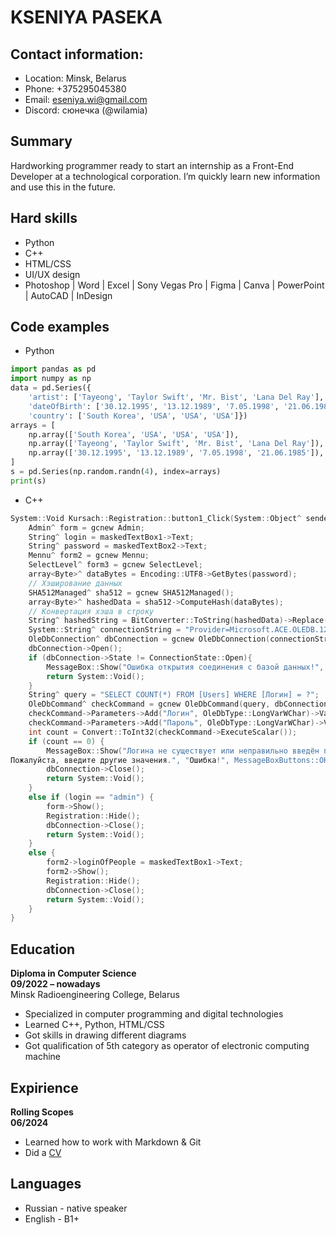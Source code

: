 # **KSENIYA** PASEKA 
## Contact information:
- Location: Minsk, Belarus
- Phone: +375295045380  
- Email: eseniya.wi@gmail.com
- Discord: cюнечка (@wilamia)
## Summary
Hardworking programmer ready to start an internship as a Front-End
Developer at a technological corporation. I’m quickly learn new 
information and use this in the future.
## Hard skills
- Python
- C++
- HTML/CSS
- UI/UX design
- Photoshop | Word | Excel | Sony Vegas Pro | Figma | Canva | PowerPoint | AutoCAD | InDesign
## Code examples
- Python
  
```python
import pandas as pd
import numpy as np
data = pd.Series({
    'artist': ['Tayeong', 'Taylor Swift', 'Mr. Bist', 'Lana Del Ray'],
    'dateOfBirth': ['30.12.1995', '13.12.1989', '7.05.1998', '21.06.1985'],
    'country': ['South Korea', 'USA', 'USA', 'USA']})
arrays = [
    np.array(['South Korea', 'USA', 'USA', 'USA']),
    np.array(['Tayeong', 'Taylor Swift', 'Mr. Bist', 'Lana Del Ray']),
    np.array(['30.12.1995', '13.12.1989', '7.05.1998', '21.06.1985']),
]
s = pd.Series(np.random.randn(4), index=arrays)
print(s)
```
- C++

``` C++
System::Void Kursach::Registration::button1_Click(System::Object^ sender, System::EventArgs^ e){
	Admin^ form = gcnew Admin;
	String^ login = maskedTextBox1->Text;
	String^ password = maskedTextBox2->Text;
	Mennu^ form2 = gcnew Mennu;
	SelectLevel^ form3 = gcnew SelectLevel;
	array<Byte>^ dataBytes = Encoding::UTF8->GetBytes(password);
	// Хэширование данных
	SHA512Managed^ sha512 = gcnew SHA512Managed();
	array<Byte>^ hashedData = sha512->ComputeHash(dataBytes);
	// Конвертация хэша в строку
	String^ hashedString = BitConverter::ToString(hashedData)->Replace("-", String::Empty);
	System::String^ connectionString = "Provider=Microsoft.ACE.OLEDB.12.0;Data Source=C:\\Users\\eseni\\OneDrive\\Документы\\MathUsers.accdb";
	OleDbConnection^ dbConnection = gcnew OleDbConnection(connectionString);
	dbConnection->Open();
	if (dbConnection->State != ConnectionState::Open){
		MessageBox::Show("Ошибка открытия соединения с базой данных!", "Ошибка!");
		return System::Void();
	}
	String^ query = "SELECT COUNT(*) FROM [Users] WHERE [Логин] = ?";
	OleDbCommand^ checkCommand = gcnew OleDbCommand(query, dbConnection);
	checkCommand->Parameters->Add("Логин", OleDbType::LongVarWChar)->Value = login;
	checkCommand->Parameters->Add("Пароль", OleDbType::LongVarWChar)->Value = hashedString;
	int count = Convert::ToInt32(checkCommand->ExecuteScalar());
	if (count == 0) {
		MessageBox::Show("Логина не существует или неправильно введён пароль.
Пожалуйста, введите другие значения.", "Ошибка!", MessageBoxButtons::OK, MessageBoxIcon::Error);
		dbConnection->Close();
		return System::Void();
	}
	else if (login == "admin") {
		form->Show();
		Registration::Hide();
		dbConnection->Close();
		return System::Void();
	}
	else {
		form2->loginOfPeople = maskedTextBox1->Text;
		form2->Show();
		Registration::Hide();
		dbConnection->Close();
		return System::Void();
	}
}
```
## Education
**Diploma in Computer Science  
09/2022 – nowadays**  
Minsk Radioengineering College, Belarus
- Specialized in computer programming and digital technologies
- Learned C++, Python, HTML/CSS
- Got skills in drawing different diagrams
- Got qualification of 5th category as operator of electronic computing machine
## Expirience
**Rolling Scopes  
06/2024**  
- Learned how to work with Markdown & Git
- Did a [CV](https://github.com/wilamia/rsschool-cv/blob/gh-pages/cv.md)
## Languages
- Russian - native speaker
- English - B1+
 

